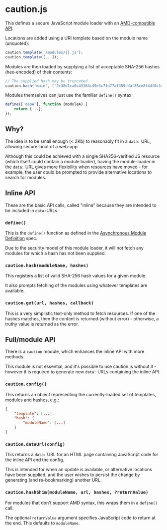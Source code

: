 # caution.js

This defines a secure JavaScript module loader with an [AMD-compatible API](https://github.com/amdjs/amdjs-api/blob/master/AMD.md).

Locations are added using a URI template based on the module name (unquoted):

```javascript
caution.template('/modules/{}.js');
caution.template([...]);
```

Modules are then loaded by supplying a list of acceptable SHA-256 hashes (hex-encoded) of their contents:

```javascript
// The supplied hash may be truncated
caution.hash('main', ['2c38d1ca6c43184c49e3c71d77af359ddaf88ce8f44f6c1455ff69393b129cb7']);
```

Modules themselves can just use the familiar `define()` syntax:

```javascript
define(['depA'], function (moduleA) {
	return {...};
});
```

## Why?

The idea is to be small enough (< 2Kb) to reasonably fit in a `data:` URL, allowing secure-boot of a web-app.

Although this could be achieved with a single SHA256-verified JS resource (which itself could contain a module loader), having the module-loader in the `data:` URL gives more flexibility when resources have moved - for example, the user could be prompted to provide alternative locations to search for modules.

## Inline API

These are the basic API calls, called "inline" because they are intended to be included in `data:`URLs.

### `define()`

This is the `define()` function as defined in the [Asynchronous Module Definition](https://github.com/amdjs/amdjs-api/blob/master/AMD.md) spec.

Due to the security model of this module loader, it will not fetch any modules for which a hash has not been supplied.

### `caution.hash(moduleName, hashes)`

This registers a list of valid SHA-256 hash values for a given module.

It also prompts fetching of the modules using whatever templates are available.

### `caution.get(url, hashes, callback)`

This is a very simplistic text-only method to fetch resources.  If one of the hashes matches, then the content is returned (without error) - otherwise, a truthy value is returned as the error.

## Full/module API

There is a `caution` module, which enhances the inline API with more methods.

This module is not essential, and it's possible to use caution.js without it - however it is required to generate new `data:` URLs containing the inline API.

### `caution.config()`

This returns an object representing the currently-loaded set of templates, modules and hashes, e.g.:

```json
{
	"template": [...],
	"hash": {
		"moduleName": [...]
	}
}
```

### `caution.dataUrl(config)`

This returns a `data:` URL for an HTML page containing JavaScript code for the inline API and the config.

This is intended for when an update is available, or alternative locations have been supplied, and the user wishes to persist the change by generating (and re-bookmarking) another URL.

### `caution.hashShim(moduleName, url, hashes, ?returnValue)`

For modules that don't support AMD syntax, this wraps them in a `define()` call.

The optional `returnValue` argument specifies JavaScript code to return at the end.  This defaults to `moduleName`.